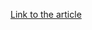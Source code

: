 [Link to the article](https://researchcenter.paloaltonetworks.com/2017/02/unit42-magic-hound-campaign-attacks-saudi-targets/)
